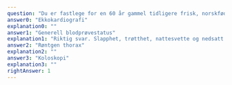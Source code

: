 ```yaml
---
question: "Du er fastlege for en 60 år gammel tidligere frisk, norskfødt kvinne som i en måned har kjent seg trøtt og slapp. Flere ganger i uken er hun gjennomsvett når hun våkner om morgenen. Hun har også lite matlyst og har spist mindre enn vanlig. Ved undersøkelse ser hun litt sliten ut. BT 140/80 mmHg, puls 60 min-1 regelmessig, temperatur 37,0 oC. Du finner intet galt ved klinisk undersøkelse. Hva bør være første supplerende undersøkelse?"
answer0: "Ekkokardiografi"
explanation0: ""
answer1: "Generell blodprøvestatus"
explanation1: "Riktig svar. Slapphet, trøtthet, nattesvette og nedsatt matlyst er eksempler på B-symptomer, som kan ses ved en rekke maligne tilstander og infeksjoner. Hematologisk status (hemoglobin, leukocytter med differensialtelling, trombocytter, utstryk perifert blod) vil raskt kunne gi en pekepinn om det foreligger alvorlig hematologisk malignitet, som er det som haster mest å få påvist i denne situasjonen. Blodprøvene bør også omfatte thyreoideastatus, elektrolytter, kreatinin, HbA1c, CRP og kanskje også senkningsreaksjon."
answer2: "Røntgen thorax"
explanation2: ""
answer3: "Koloskopi"
explanation3: ""
rightAnswer: 1
---
```

